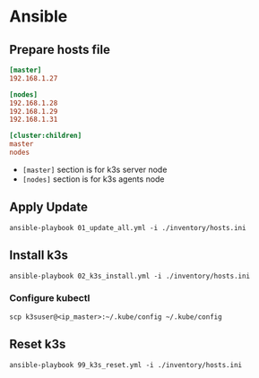 # Ansible

## Prepare hosts file

```ini
[master]
192.168.1.27

[nodes]
192.168.1.28
192.168.1.29
192.168.1.31

[cluster:children]
master
nodes
```

- `[master]` section is for k3s server node
- `[nodes]` section is for k3s agents node

## Apply Update

`ansible-playbook 01_update_all.yml -i ./inventory/hosts.ini`

## Install k3s

`ansible-playbook 02_k3s_install.yml -i ./inventory/hosts.ini`

### Configure kubectl

`scp k3suser@<ip_master>:~/.kube/config ~/.kube/config`

## Reset k3s

`ansible-playbook 99_k3s_reset.yml -i ./inventory/hosts.ini`
